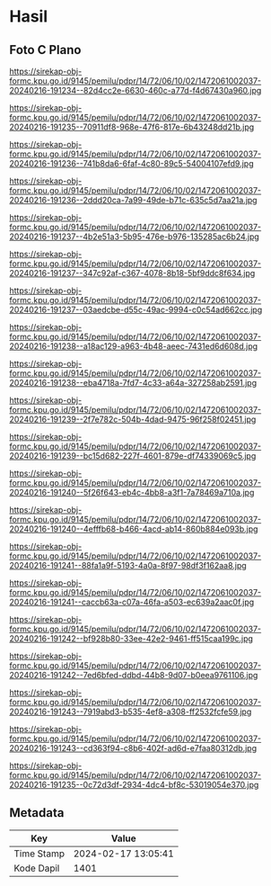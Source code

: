 # Hasil

## Foto C Plano

https://sirekap-obj-formc.kpu.go.id/9145/pemilu/pdpr/14/72/06/10/02/1472061002037-20240216-191234--82d4cc2e-6630-460c-a77d-f4d67430a960.jpg

https://sirekap-obj-formc.kpu.go.id/9145/pemilu/pdpr/14/72/06/10/02/1472061002037-20240216-191235--70911df8-968e-47f6-817e-6b43248dd21b.jpg

https://sirekap-obj-formc.kpu.go.id/9145/pemilu/pdpr/14/72/06/10/02/1472061002037-20240216-191236--741b8da6-6faf-4c80-89c5-54004107efd9.jpg

https://sirekap-obj-formc.kpu.go.id/9145/pemilu/pdpr/14/72/06/10/02/1472061002037-20240216-191236--2ddd20ca-7a99-49de-b71c-635c5d7aa21a.jpg

https://sirekap-obj-formc.kpu.go.id/9145/pemilu/pdpr/14/72/06/10/02/1472061002037-20240216-191237--4b2e51a3-5b95-476e-b976-135285ac6b24.jpg

https://sirekap-obj-formc.kpu.go.id/9145/pemilu/pdpr/14/72/06/10/02/1472061002037-20240216-191237--347c92af-c367-4078-8b18-5bf9ddc8f634.jpg

https://sirekap-obj-formc.kpu.go.id/9145/pemilu/pdpr/14/72/06/10/02/1472061002037-20240216-191237--03aedcbe-d55c-49ac-9994-c0c54ad662cc.jpg

https://sirekap-obj-formc.kpu.go.id/9145/pemilu/pdpr/14/72/06/10/02/1472061002037-20240216-191238--a18ac129-a963-4b48-aeec-7431ed6d608d.jpg

https://sirekap-obj-formc.kpu.go.id/9145/pemilu/pdpr/14/72/06/10/02/1472061002037-20240216-191238--eba4718a-7fd7-4c33-a64a-327258ab2591.jpg

https://sirekap-obj-formc.kpu.go.id/9145/pemilu/pdpr/14/72/06/10/02/1472061002037-20240216-191239--2f7e782c-504b-4dad-9475-96f258f02451.jpg

https://sirekap-obj-formc.kpu.go.id/9145/pemilu/pdpr/14/72/06/10/02/1472061002037-20240216-191239--bc15d682-227f-4601-879e-df74339069c5.jpg

https://sirekap-obj-formc.kpu.go.id/9145/pemilu/pdpr/14/72/06/10/02/1472061002037-20240216-191240--5f26f643-eb4c-4bb8-a3f1-7a78469a710a.jpg

https://sirekap-obj-formc.kpu.go.id/9145/pemilu/pdpr/14/72/06/10/02/1472061002037-20240216-191240--4efffb68-b466-4acd-ab14-860b884e093b.jpg

https://sirekap-obj-formc.kpu.go.id/9145/pemilu/pdpr/14/72/06/10/02/1472061002037-20240216-191241--88fa1a9f-5193-4a0a-8f97-98df3f162aa8.jpg

https://sirekap-obj-formc.kpu.go.id/9145/pemilu/pdpr/14/72/06/10/02/1472061002037-20240216-191241--caccb63a-c07a-46fa-a503-ec639a2aac0f.jpg

https://sirekap-obj-formc.kpu.go.id/9145/pemilu/pdpr/14/72/06/10/02/1472061002037-20240216-191242--bf928b80-33ee-42e2-9461-ff515caa199c.jpg

https://sirekap-obj-formc.kpu.go.id/9145/pemilu/pdpr/14/72/06/10/02/1472061002037-20240216-191242--7ed6bfed-ddbd-44b8-9d07-b0eea9761106.jpg

https://sirekap-obj-formc.kpu.go.id/9145/pemilu/pdpr/14/72/06/10/02/1472061002037-20240216-191243--7919abd3-b535-4ef8-a308-ff2532fcfe59.jpg

https://sirekap-obj-formc.kpu.go.id/9145/pemilu/pdpr/14/72/06/10/02/1472061002037-20240216-191243--cd363f94-c8b6-402f-ad6d-e7faa80312db.jpg

https://sirekap-obj-formc.kpu.go.id/9145/pemilu/pdpr/14/72/06/10/02/1472061002037-20240216-191235--0c72d3df-2934-4dc4-bf8c-53019054e370.jpg


## Metadata

| Key        | Value               |
| ---------- | ------------------- |
| Time Stamp | 2024-02-17 13:05:41 |
| Kode Dapil | 1401                |



